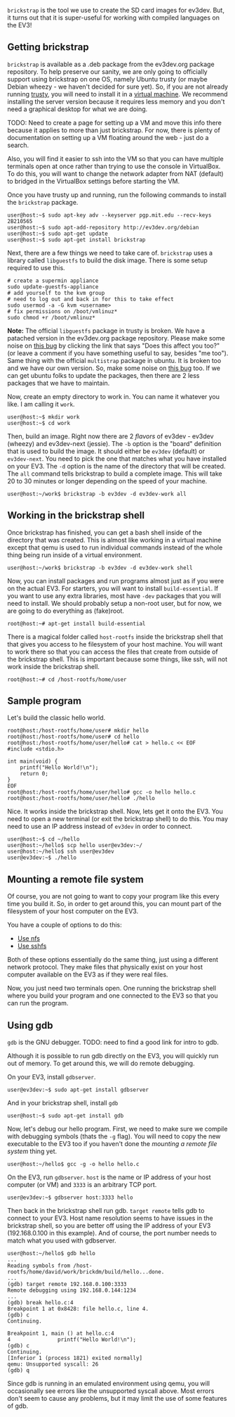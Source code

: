 `brickstrap` is the tool we use to create the SD card images for ev3dev. But, it turns out that it is super-useful for working with compiled languages on the EV3!

## Getting brickstrap

`brickstrap` is available as a .deb package from the ev3dev.org package repository. To help preserve our sanity, we are only going to officially support using brickstrap on one OS, namely Ubuntu trusty (or maybe Debian wheezy - we haven't decided for sure yet). So, if you are not already running [trusty](http://www.ubuntu.com/download/server), you will need to install it in a [virtual machine](https://www.virtualbox.org/wiki/Downloads). We recommend installing the server version because it requires less memory and you don't need a graphical desktop for what we are doing.

TODO: Need to create a page for setting up a VM and move this info there because it applies to more than just brickstrap. For now, there is plenty of documentation on setting up a VM floating around the web - just do a search.

Also, you will find it easier to ssh into the VM so that you can have multiple terminals open at once rather than trying to use the console in VirtualBox. To do this, you will want to change the network adapter from NAT (default) to bridged in the VirtualBox settings before starting the VM.

Once you have trusty up and running, run the following commands to install the `brickstrap` package.

    user@host:~$ sudo apt-key adv --keyserver pgp.mit.edu --recv-keys 2B210565
    user@host:~$ sudo apt-add-repository http://ev3dev.org/debian
    user@host:~$ sudo apt-get update
    user@host:~$ sudo apt-get install brickstrap

Next, there are a few things we need to take care of. `brickstrap` uses a library called `libguestfs` to build the disk image. There is some setup required to use this.

    # create a supermin appliance
    sudo update-guestfs-appliance
    # add yourself to the kvm group
    # need to log out and back in for this to take effect
    sudo usermod -a -G kvm <username>
    # fix permissions on /boot/vmlinuz*
    sudo chmod +r /boot/vmlinuz*

**Note:** The official `libguestfs` package in trusty is broken. We have a patached version in the ev3dev.org package repository. Please make some noise on [this bug](https://bugs.launchpad.net/ubuntu/+source/libguestfs/+bug/1320590) by clicking the link that says "Does this affect you too?" (or leave a comment if you have something useful to say, besides "me too"). Same thing with the official `multistrap` package in ubuntu. It is broken too and we have our own version. So, make some noise on [this bug](https://bugs.launchpad.net/ubuntu/+source/multistrap/+bug/1313787) too. If we can get ubuntu folks to update the packages, then there are 2 less packages that we have to maintain.

Now, create an empty directory to work in. You can name it whatever you like. I am calling it `work`.

    user@host:~$ mkdir work
    user@host:~$ cd work

Then, build an image. Right now there are 2 *flavors* of ev3dev - ev3dev (wheezy) and ev3dev-next (jessie). The `-b` option is the "board" definition that is used to build the image. It should either be `ev3dev` (default) or `ev3dev-next`. You need to pick the one that matches what you have installed on your EV3. The `-d` option is the name of the directory that will be created. The `all` command tells brickstrap to build a complete image. This will take 20 to 30 minutes or longer depending on the speed of your machine.

    user@host:~/work$ brickstrap -b ev3dev -d ev3dev-work all

## Working in the brickstrap shell

Once brickstrap has finished, you can get a bash shell inside of the directory that was created. This is almost like working in a virtual machine except that qemu is used to run individual commands instead of the whole thing being run inside of a virtual environment.

    user@host:~/work$ brickstrap -b ev3dev -d ev3dev-work shell

Now, you can install packages and run programs almost just as if you were on the actual EV3. For starters, you will want to install `build-essential`. If you want to use any extra libraries, most have `-dev` packages that you will need to install. We should probably setup a non-root user, but for now, we are going to do everything as (fake)root.

    root@host:~# apt-get install build-essential

There is a magical folder called `host-rootfs` inside the brickstrap shell that that gives you access to he filesystem of your host machine. You will want to work there so that you can access the files that create from outside of the brickstrap shell. This is important because some things, like ssh, will not work inside the brickstrap shell.

    root@host:~# cd /host-rootfs/home/user

## Sample program

Let's build the classic hello world.

    root@host:/host-rootfs/home/user# mkdir hello
    root@host:/host-rootfs/home/user# cd hello
    root@host:/host-rootfs/home/user/hello# cat > hello.c << EOF
    #include <stdio.h>
    
    int main(void) {
        printf("Hello World!\n");
        return 0;
    }
    EOF
    root@host:/host-rootfs/home/user/hello# gcc -o hello hello.c
    root@host:/host-rootfs/home/user/hello# ./hello

Nice. It works inside the brickstrap shell. Now, lets get it onto the EV3. You need to open a new terminal (or exit the brickstrap shell) to do this. You may need to use an IP address instead of `ev3dev` in order to connect.

    user@host:~$ cd ~/hello
    user@host:~/hello$ scp hello user@ev3dev:~/
    user@host:~/hello$ ssh user@ev3dev
    user@ev3dev:~$ ./hello

## Mounting a remote file system

Of course, you are not going to want to copy your program like this every time you build it. So, in order to get around this, you can mount part of the filesystem of your host computer on the EV3.

You have a couple of options to do this:
* [Use nfs](https://github.com/mindboards/ev3dev/wiki/Set-Up-An-nfs-FileShare)
* [Use sshfs]()

Both of these options essentially do the same thing, just using a different network protocol. They make files that physically exist on your host computer available on the EV3 as if they were real files.

Now, you just need two terminals open. One running the brickstrap shell where you build your program and one connected to the EV3 so that you can run the program.

## Using gdb

`gdb` is the GNU debugger. TODO: need to find a good link for intro to gdb.

Although it is possible to run gdb directly on the EV3, you will quickly run out of memory. To get around this, we will do remote debugging.

On your EV3, install `gdbserver`.

    user@ev3dev:~$ sudo apt-get install gdbserver

And in your brickstrap shell, install `gdb`

    user@host:~$ sudo apt-get install gdb

Now, let's debug our hello program. First, we need to make sure we compile with debugging symbols (thats the `-g` flag). You will need to copy the new executable to the EV3 too if you haven't done the *mounting a remote file system* thing yet.

    user@host:~/hello$ gcc -g -o hello hello.c

On the EV3, run `gdbserver`. `host` is the name or IP address of your host computer (or VM) and `3333` is an arbitrary TCP port.

    user@ev3dev:~$ gdbserver host:3333 hello

Then back in the brickstrap shell run gdb. `target remote` tells gdb to connect to your EV3. Host name resolution seems to have issues in the brickstrap shell, so you are better off using the IP address of your EV3 (192.168.0.100 in this example). And of course, the port number needs to match what you used with gdbserver.

    user@host:~/hello$ gdb hello
    ...
    Reading symbols from /host-rootfs/home/david/work/brickdm/build/hello...done.
    ...
    (gdb) target remote 192.168.0.100:3333
    Remote debugging using 192.168.0.144:1234
    ...
    (gdb) break hello.c:4
    Breakpoint 1 at 0x8428: file hello.c, line 4.
    (gdb) c
    Continuing.
    
    Breakpoint 1, main () at hello.c:4
    4	            printf("Hello World!\n");
    (gdb) c
    Continuing.
    [Inferior 1 (process 1821) exited normally]
    qemu: Unsupported syscall: 26
    (gdb) q

Since gdb is running in an emulated environment using qemu, you will occasionally see errors like the unsupported syscall above. Most errors don't seem to cause any problems, but it may limit the use of some features of gdb.
